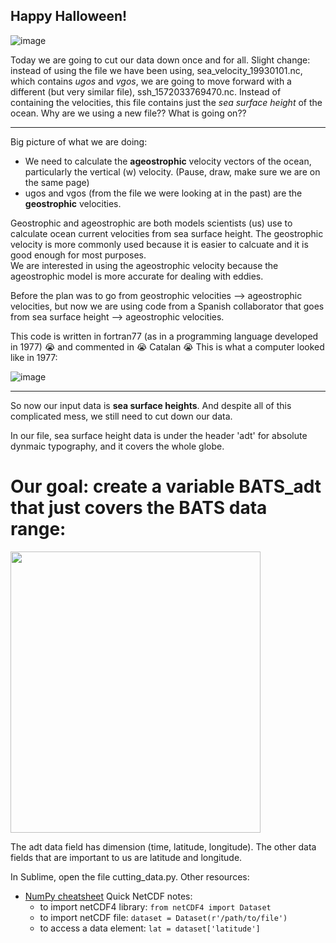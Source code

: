 ## Happy Halloween!

![image](https://i.pinimg.com/236x/9f/7d/ec/9f7decd4ce463890fdc37741bf77dd61--carved-pumpkins-pumpkin-carvings.jpg)

Today we are going to cut our data down once and for all.  Slight change: instead of using the file we have been using, sea_velocity_19930101.nc, which contains *ugos* and *vgos*, we are going to move forward with a different (but very similar file), ssh_1572033769470.nc. Instead of containing the velocities, this file contains just the *sea surface height* of the ocean. Why are we using a new file?? What is going on??

**********
Big picture of what we are doing:
* We need to calculate the **ageostrophic** velocity vectors of the ocean, particularly the vertical (w) velocity. (Pause, draw, make sure we are on the same page) 
* ugos and vgos (from the file we were looking at in the past) are the **geostrophic** velocities.

Geostrophic and ageostrophic are both models scientists (us) use to calculate ocean current velocities from sea surface height. The geostrophic velocity is more commonly used because it is easier to calcuate and it is good enough for most purposes.  
We are interested in using the ageostrophic velocity because the ageostrophic model is more accurate for dealing with eddies. 

Before the plan was to go from geostrophic velocities --> ageostrophic velocities, but now we are using code from a Spanish collaborator that goes from sea surface height --> ageostrophic velocities. 

This code is written in fortran77 (as in a programming language developed in 1977) :sob: and commented in :sob: Catalan :sob: 
This is what a computer looked like in 1977:

![image](https://encrypted-tbn0.gstatic.com/images?q=tbn%3AANd9GcTExaxVhuEjf0oFMRzuuVJu0avZ3GG-QuSVyfw6HkfxXpPH7K9H)
***********

So now our input data is **sea surface heights**. And despite all of this complicated mess, we still need to cut down our data.

In our file, sea surface height data is under the header 'adt' for absolute dynmaic typography, and it covers the whole globe. 

# Our goal: create a variable BATS_adt that just covers the BATS data range:

<img src="https://raw.githubusercontent.com/madesai22/ocean-ml/master/images/BATS_data.png" width="400" height="450" />

The adt data field has dimension (time, latitude, longitude). 
The other data fields that are important to us are latitude and longitude. 

In Sublime, open the file cutting_data.py. 
Other resources:
* [NumPy cheatsheet](https://github.com/madesai22/ocean-ml/blob/master/cheat-sheets-resources/numpy-cheat-sheet.pdf)
Quick NetCDF notes:
	* to import netCDF4 library: `from netCDF4 import Dataset`
	* to import netCDF file: `dataset = Dataset(r'/path/to/file')`
	* to access a data element: `lat = dataset['latitude']`


